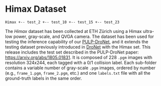 # Himax Dataset

`
Himax
+-- test_2
+-- test_10
+-- test_15
+-- test_23
`

The *Himax* dataset has been collected at ETH Zürich using a Himax ultra-low power, gray-scale, and QVGA camera.
The dataset has been used for testing the inference capability of our [PULP-DroNet](https://github.com/pulp-platform/pulp-dronet), and it extends the testing dataset previously introduced in [DroNet](https://github.com/uzh-rpg/rpg_public_dronet) with the Himax set.
This release includes the test set described in the PULP-DroNet paper: https://arxiv.org/abs/1805.01831.
It is composed of 228 `.pgm` images with resolution 324x244, each tagged with a 0/1 collision label.
Each sub-folder contains a variable number of gray-scale `.pgm` images, ordered by number (e.g., `frame_1.pgm`, `frame_2.pgm`, etc.) and one `labels.txt` file with all the ground-truth labels in the same order.
